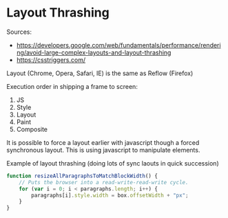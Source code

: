 # Layout Thrashing

Sources:

-   https://developers.google.com/web/fundamentals/performance/rendering/avoid-large-complex-layouts-and-layout-thrashing
-   https://csstriggers.com/

Layout (Chrome, Opera, Safari, IE) is the same as Reflow (Firefox)

Execution order in shipping a frame to screen:

1. JS
2. Style
3. Layout
4. Paint
5. Composite

It is possible to force a layout earlier with javascript though a forced synchronous layout. This is using javascript to manipulate elements.

Example of layout thrashing (doing lots of sync laouts in quick succession)

```js
function resizeAllParagraphsToMatchBlockWidth() {
    // Puts the browser into a read-write-read-write cycle.
    for (var i = 0; i < paragraphs.length; i++) {
        paragraphs[i].style.width = box.offsetWidth + "px";
    }
}
```
